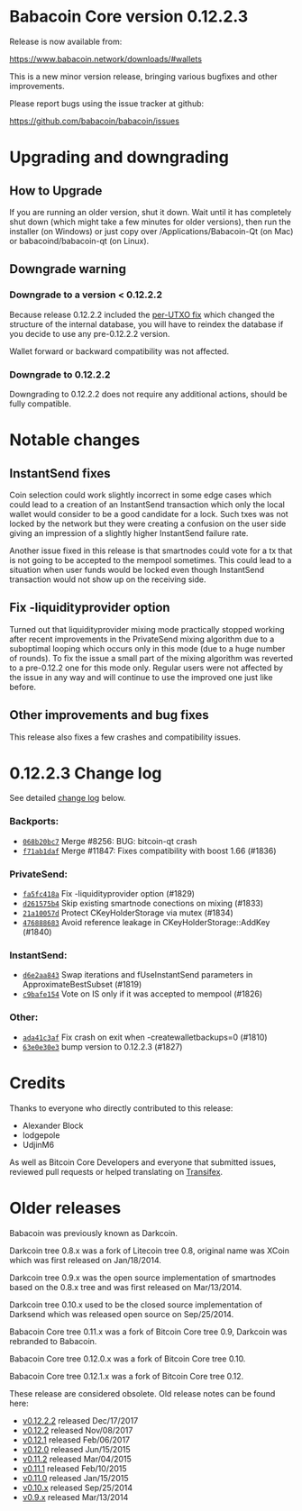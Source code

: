 Babacoin Core version 0.12.2.3
==========================

Release is now available from:

  <https://www.babacoin.network/downloads/#wallets>

This is a new minor version release, bringing various bugfixes and other
improvements.

Please report bugs using the issue tracker at github:

  <https://github.com/babacoin/babacoin/issues>


Upgrading and downgrading
=========================

How to Upgrade
--------------

If you are running an older version, shut it down. Wait until it has completely
shut down (which might take a few minutes for older versions), then run the
installer (on Windows) or just copy over /Applications/Babacoin-Qt (on Mac) or
babacoind/babacoin-qt (on Linux).

Downgrade warning
-----------------

### Downgrade to a version < 0.12.2.2

Because release 0.12.2.2 included the [per-UTXO fix](release-notes/babacoin/release-notes-0.12.2.2.md#per-utxo-fix)
which changed the structure of the internal database, you will have to reindex
the database if you decide to use any pre-0.12.2.2 version.

Wallet forward or backward compatibility was not affected.

### Downgrade to 0.12.2.2

Downgrading to 0.12.2.2 does not require any additional actions, should be
fully compatible.

Notable changes
===============

InstantSend fixes
-----------------

Coin selection could work slightly incorrect in some edge cases which could
lead to a creation of an InstantSend transaction which only the local wallet
would consider to be a good candidate for a lock. Such txes was not locked by
the network but they were creating a confusion on the user side giving an
impression of a slightly higher InstantSend failure rate.

Another issue fixed in this release is that smartnodes could vote for a tx
that is not going to be accepted to the mempool sometimes. This could lead to
a situation when user funds would be locked even though InstantSend transaction
would not show up on the receiving side.

Fix -liquidityprovider option
-----------------------------

Turned out that liquidityprovider mixing mode practically stopped working after
recent improvements in the PrivateSend mixing algorithm due to a suboptimal
looping which occurs only in this mode (due to a huge number of rounds). To fix
the issue a small part of the mixing algorithm was reverted to a pre-0.12.2 one
for this mode only. Regular users were not affected by the issue in any way and
will continue to use the improved one just like before.

Other improvements and bug fixes
--------------------------------

This release also fixes a few crashes and compatibility issues.


0.12.2.3 Change log
===================

See detailed [change log](https://github.com/babacoin/babacoin/compare/v0.12.2.2...babacoin:v0.12.2.3) below.

### Backports:
- [`068b20bc7`](https://github.com/babacoin/babacoin/commit/068b20bc7) Merge #8256: BUG: bitcoin-qt crash
- [`f71ab1daf`](https://github.com/babacoin/babacoin/commit/f71ab1daf) Merge #11847: Fixes compatibility with boost 1.66 (#1836)

### PrivateSend:
- [`fa5fc418a`](https://github.com/babacoin/babacoin/commit/fa5fc418a) Fix -liquidityprovider option (#1829)
- [`d261575b4`](https://github.com/babacoin/babacoin/commit/d261575b4) Skip existing smartnode conections on mixing (#1833)
- [`21a10057d`](https://github.com/babacoin/babacoin/commit/21a10057d) Protect CKeyHolderStorage via mutex (#1834)
- [`476888683`](https://github.com/babacoin/babacoin/commit/476888683) Avoid reference leakage in CKeyHolderStorage::AddKey (#1840)

### InstantSend:
- [`d6e2aa843`](https://github.com/babacoin/babacoin/commit/d6e2aa843) Swap iterations and fUseInstantSend parameters in ApproximateBestSubset (#1819)
- [`c9bafe154`](https://github.com/babacoin/babacoin/commit/c9bafe154) Vote on IS only if it was accepted to mempool (#1826)

### Other:
- [`ada41c3af`](https://github.com/babacoin/babacoin/commit/ada41c3af) Fix crash on exit when -createwalletbackups=0 (#1810)
- [`63e0e30e3`](https://github.com/babacoin/babacoin/commit/63e0e30e3) bump version to 0.12.2.3 (#1827)

Credits
=======

Thanks to everyone who directly contributed to this release:

- Alexander Block
- lodgepole
- UdjinM6

As well as Bitcoin Core Developers and everyone that submitted issues,
reviewed pull requests or helped translating on
[Transifex](https://www.transifex.com/projects/p/babacoin/).


Older releases
==============

Babacoin was previously known as Darkcoin.

Darkcoin tree 0.8.x was a fork of Litecoin tree 0.8, original name was XCoin
which was first released on Jan/18/2014.

Darkcoin tree 0.9.x was the open source implementation of smartnodes based on
the 0.8.x tree and was first released on Mar/13/2014.

Darkcoin tree 0.10.x used to be the closed source implementation of Darksend
which was released open source on Sep/25/2014.

Babacoin Core tree 0.11.x was a fork of Bitcoin Core tree 0.9,
Darkcoin was rebranded to Babacoin.

Babacoin Core tree 0.12.0.x was a fork of Bitcoin Core tree 0.10.

Babacoin Core tree 0.12.1.x was a fork of Bitcoin Core tree 0.12.

These release are considered obsolete. Old release notes can be found here:

- [v0.12.2.2](release-notes/babacoin/release-notes-0.12.2.2.md) released Dec/17/2017
- [v0.12.2](release-notes/babacoin/release-notes-0.12.2.md) released Nov/08/2017
- [v0.12.1](release-notes/babacoin/release-notes-0.12.1.md) released Feb/06/2017
- [v0.12.0](release-notes/babacoin/release-notes-0.12.0.md) released Jun/15/2015
- [v0.11.2](release-notes/babacoin/release-notes-0.11.2.md) released Mar/04/2015
- [v0.11.1](release-notes/babacoin/release-notes-0.11.1.md) released Feb/10/2015
- [v0.11.0](release-notes/babacoin/release-notes-0.11.0.md) released Jan/15/2015
- [v0.10.x](release-notes/babacoin/release-notes-0.10.0.md) released Sep/25/2014
- [v0.9.x](release-notes/babacoin/release-notes-0.9.0.md) released Mar/13/2014

